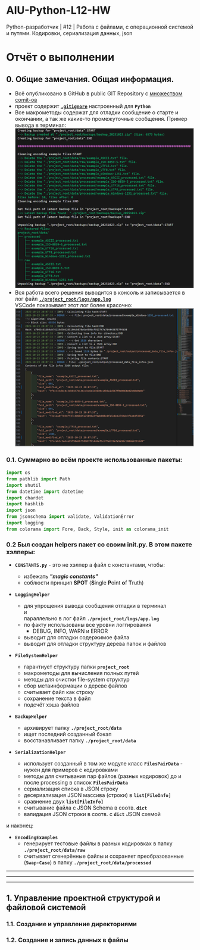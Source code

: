 # AIU-Python-L12-HW
Python-разработчик | #12 | Работа с файлами, с операционной системой и путями. Кодировки, сериализация данных, json

# Отчёт о выполнении

## 0. Общие замечания. Общая информация.

- Всё опубликовано в GitHub в public GIT Repository с [множеством comit-ов](https://github.com/YuriAbele/AIU-Python-L12-HW/commits/main/)
- проект содержит [**``.gitignore``**](./.gitignore) настроенный для **``Python``**
- Все макрометоды содержат для отладки сообщение о старте и окончании, а так же какие-то промежуточные сообщения. Пример вывода в терминал:<br/>
  ![Screenshot example terminal](./Screenshot_example_terminal.png)
-  Вся работа всего решения выводится в консоль и записывается в лог файл [**``./project_root/logs/app.log``**](https://github.com/YuriAbele/AIU-Python-L12-HW/blob/main/project_root/logs/app.log)<br/>
  VSCode показывает этот лог более красочно:<br/>
  ![Screenshot example app.log](./Screenshot_example_app_log.png)

### 0.1. Суммарно во всём проекте использованные пакеты:

```python
import os
from pathlib import Path
import shutil
from datetime import datetime
import chardet
import hashlib
import json
from jsonschema import validate, ValidationError
import logging
from colorama import Fore, Back, Style, init as colorama_init
```


### 0.2 Был создан helpers пакет со своим __init__.py. В этом пакете хэлперы:

- **``CONSTANTS.py``** - это не хэлпер а файл с константами, чтобы:
    - избежать **<i>"magic constants"</i>**
    - соблюсти принцип **SPOT** (**S**ingle **P**oint **o**f **T**ruth)

- **``LoggingHelper``**
    - для упрощения вывода сообщения отладки в терминал<br/>и<br/>параллельно в лог файл **``./project_root/logs/app.log``**
    - по факту использованы все уровни логгирования
        - DEBUG, INFO, WARN и ERROR
    - выводит для отладки содержимое файла
    - выводит для отладки структуру дерева папок и файлов

- **``FileSystemHelper``**
    - гарантиует структуру папки **``project_root``**
    - макрометоды для вычисления полных путей
    - методы для очистки file-system структур
    - сбор метаинформации о дереве файлов
    - считывает файл как строку
    - сохранение текста в файл
    - подсчёт хэша файлов

- **``BackupHelper``**
    - архивирует папку **``./project_root/data``**
    - ищет последний созданный бэкап
    - восстанавливает папку **``./project_root/data``**

- **``SerializationHelper``**
    - использует созданный в том же модуле класс **``FilesPairData``** - нужен для примеров с кодировками
    - методы для считывания пар файлов (разных кодировок) до и после processing в список **``FilesPairData``**
    - сериализация списка в JSON строку
    - десериализация JSON массива (строки) в **``list[FileInfo]``**
    - сравнение двух **``list[FileInfo]``**
    - считывание файла с JSON Schema в соотв. **``dict``**
    - валидация JSON строки в соотв. с **``dict``** JSON схемой

и наконец:

- **``EncodingExamples``**
    - генерирует тестовые файлы в разных кодировках в папку **``./project_root/data/raw``**
    - считывает сгенерённые файлы и сохраняет преобразованные (**``Swap-Case``**) в папку **``./project_root/data/processed``**

----
----
----

## 1. Управление проектной структурой и файловой системой

### 1.1. Создание и управление директориями



### 1.2. Создание и запись данных в файлы